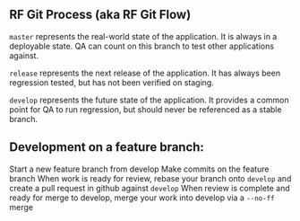 ## RF Git Process (aka RF Git Flow)

`master` represents the real-world state of the application. It is always in a deployable state. QA can count on this branch to test other applications against.

`release` represents the next release of the application. It has always been regression tested, but has not been verified on staging.

`develop` represents the future state of the application. It provides a common point for QA to run regression, but should never be referenced as a stable branch.

## Development on a feature branch:
Start a new feature branch from develop
Make commits on the feature branch
When work is ready for review, rebase your branch onto `develop` and create a pull request in github against `develop`
When review is complete and ready for merge to develop, merge your work into develop via a `--no-ff` merge
